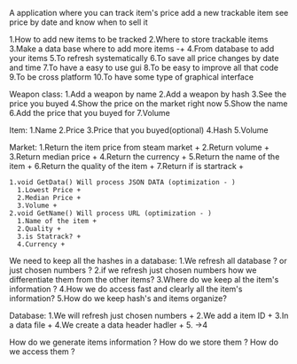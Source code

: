 A application where you can track item's price add a new trackable item see price by date and know when to sell it

1.How to add new items to be tracked
2.Where to store trackable items
3.Make a data base where to add more items -+
4.From database to add your items
5.To refresh systematically
6.To save all price changes by date and time
7.To have a easy to use gui
8.To be easy to improve all that code
9.To be cross platform
10.To have some type of graphical interface


Weapon class:
  1.Add a weapon by name
  2.Add a weapon by hash
  3.See the price you buyed
  4.Show the price on the market right now
  5.Show the name
  6.Add the price that you buyed for
  7.Volume

Item:
  1.Name
  2.Price
  3.Price that you buyed(optional)
  4.Hash
  5.Volume

Market:
  1.Return the item price from steam market +
  2.Return volume +
  3.Return median price +
  4.Return the currency +
  5.Return the name of the item +
  6.Return the quality of the item +
  7.Return if is startrack +

    1.void GetData() Will process JSON DATA (optimization - ) 
      1.Lowest Price +
      2.Median Price +
      3.Volume +
    2.void GetName() Will process URL (optimization - )
      1.Name of the item +
      2.Quality +
      3.is Statrack? +
      4.Currency +


We need to keep all the hashes in a database:
1.We refresh all database ? or just chosen numbers ?
2.if we refresh just chosen numbers how we differentiate them from the other items?
3.Where do we keep al the item's information ?
4.How we do access fast and clearly all the item's information?
5.How do we keep hash's and items organize?

Database:
  1.We will refresh just chosen numbers +
  2.We add a item ID +
  3.In a data file +
  4.We create a data header hadler +
  5. ->4

How do we generate items information ?
How do we store them ?
How do we access them ?


  






